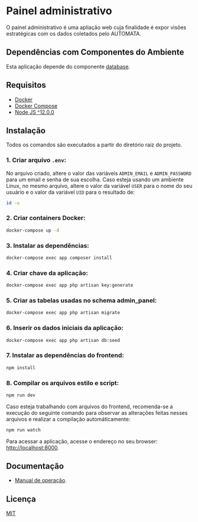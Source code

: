# Painel administrativo

O painel administrativo é uma apliação web cuja finalidade é expor visões estratégicas com os dados coletados pelo AUTOMATA.

## Dependências com Componentes do Ambiente
Esta aplicação depende do componente [database](https://github.com/projeto-confia/database).
## Requisitos
 
 - [Docker](https://docs.docker.com/get-docker/)
 - [Docker Compose](https://docs.docker.com/compose/install/)
 - [Node JS ^12.0.0](https://nodejs.org/en/download/releases/)

## Instalação
Todos os comandos são executados a partir do diretório raiz do projeto.
### 1. Criar arquivo `.env`:

No arquivo criado, altere o valor das variáveis `ADMIN_EMAIL` e `ADMIN_PASSWORD` para um email e senha de sua escolha. 
Caso esteja usando um ambiente Linux, no mesmo arquivo, altere o valor da variável `USER` para o nome do seu usuário e o valor da variável `UID` para o resultado de:
```bash
id -u
```
### 2. Criar containers Docker:
```bash
docker-compose up -d
```
### 3. Instalar as dependências:
```bash
docker-compose exec app composer install
```
### 4. Criar chave da aplicação:
```bash
docker-compose exec app php artisan key:generate
```  
### 5. Criar as tabelas usadas no schema admin_panel:
```bash
docker-compose exec app php artisan migrate
```
### 6. Inserir os dados iniciais da aplicação:
```bash
docker-compose exec app php artisan db:seed
```
### 7. Instalar as dependências do frontend:
```bash
npm install
```
### 8. Compilar os arquivos estilo e script:
```bash
npm run dev
```

Caso esteja trabalhando com arquivos do frontend, recomenda-se  a execução do seguinte comando para observar as alterações feitas nesses arquivos e realizar a compilação automáticamente:

```bash
npm run watch
```
Para acessar a aplicação, acesse o endereço no seu browser: [http://localhost:8000](http://localhost:8000).

## Documentação
 - [Manual de operação](/docs/manual.pdf).

## Licença 
[MIT](https://choosealicense.com/licenses/mit/)
